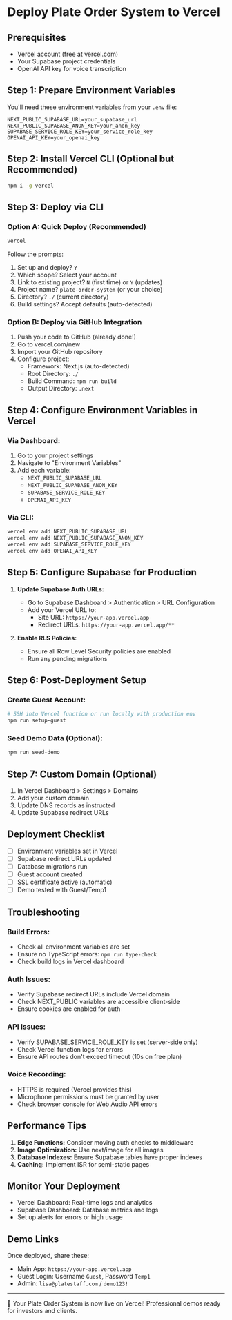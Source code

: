 # Deploy Plate Order System to Vercel

## Prerequisites
- Vercel account (free at vercel.com)
- Your Supabase project credentials
- OpenAI API key for voice transcription

## Step 1: Prepare Environment Variables

You'll need these environment variables from your `.env` file:
```
NEXT_PUBLIC_SUPABASE_URL=your_supabase_url
NEXT_PUBLIC_SUPABASE_ANON_KEY=your_anon_key
SUPABASE_SERVICE_ROLE_KEY=your_service_role_key
OPENAI_API_KEY=your_openai_key
```

## Step 2: Install Vercel CLI (Optional but Recommended)

```bash
npm i -g vercel
```

## Step 3: Deploy via CLI

### Option A: Quick Deploy (Recommended)
```bash
vercel
```

Follow the prompts:
1. Set up and deploy? `Y`
2. Which scope? Select your account
3. Link to existing project? `N` (first time) or `Y` (updates)
4. Project name? `plate-order-system` (or your choice)
5. Directory? `./` (current directory)
6. Build settings? Accept defaults (auto-detected)

### Option B: Deploy via GitHub Integration

1. Push your code to GitHub (already done!)
2. Go to vercel.com/new
3. Import your GitHub repository
4. Configure project:
   - Framework: Next.js (auto-detected)
   - Root Directory: `./`
   - Build Command: `npm run build`
   - Output Directory: `.next`

## Step 4: Configure Environment Variables in Vercel

### Via Dashboard:
1. Go to your project settings
2. Navigate to "Environment Variables"
3. Add each variable:
   - `NEXT_PUBLIC_SUPABASE_URL`
   - `NEXT_PUBLIC_SUPABASE_ANON_KEY`
   - `SUPABASE_SERVICE_ROLE_KEY`
   - `OPENAI_API_KEY`

### Via CLI:
```bash
vercel env add NEXT_PUBLIC_SUPABASE_URL
vercel env add NEXT_PUBLIC_SUPABASE_ANON_KEY
vercel env add SUPABASE_SERVICE_ROLE_KEY
vercel env add OPENAI_API_KEY
```

## Step 5: Configure Supabase for Production

1. **Update Supabase Auth URLs:**
   - Go to Supabase Dashboard > Authentication > URL Configuration
   - Add your Vercel URL to:
     - Site URL: `https://your-app.vercel.app`
     - Redirect URLs: `https://your-app.vercel.app/**`

2. **Enable RLS Policies:**
   - Ensure all Row Level Security policies are enabled
   - Run any pending migrations

## Step 6: Post-Deployment Setup

### Create Guest Account:
```bash
# SSH into Vercel function or run locally with production env
npm run setup-guest
```

### Seed Demo Data (Optional):
```bash
npm run seed-demo
```

## Step 7: Custom Domain (Optional)

1. In Vercel Dashboard > Settings > Domains
2. Add your custom domain
3. Update DNS records as instructed
4. Update Supabase redirect URLs

## Deployment Checklist

- [ ] Environment variables set in Vercel
- [ ] Supabase redirect URLs updated
- [ ] Database migrations run
- [ ] Guest account created
- [ ] SSL certificate active (automatic)
- [ ] Demo tested with Guest/Temp1

## Troubleshooting

### Build Errors:
- Check all environment variables are set
- Ensure no TypeScript errors: `npm run type-check`
- Check build logs in Vercel dashboard

### Auth Issues:
- Verify Supabase redirect URLs include Vercel domain
- Check NEXT_PUBLIC variables are accessible client-side
- Ensure cookies are enabled for auth

### API Issues:
- Verify SUPABASE_SERVICE_ROLE_KEY is set (server-side only)
- Check Vercel function logs for errors
- Ensure API routes don't exceed timeout (10s on free plan)

### Voice Recording:
- HTTPS is required (Vercel provides this)
- Microphone permissions must be granted by user
- Check browser console for Web Audio API errors

## Performance Tips

1. **Edge Functions:** Consider moving auth checks to middleware
2. **Image Optimization:** Use next/image for all images
3. **Database Indexes:** Ensure Supabase tables have proper indexes
4. **Caching:** Implement ISR for semi-static pages

## Monitor Your Deployment

- Vercel Dashboard: Real-time logs and analytics
- Supabase Dashboard: Database metrics and logs
- Set up alerts for errors or high usage

## Demo Links

Once deployed, share these:
- Main App: `https://your-app.vercel.app`
- Guest Login: Username `Guest`, Password `Temp1`
- Admin: `lisa@platestaff.com` / `demo123!`

---

🎉 Your Plate Order System is now live on Vercel!
Professional demos ready for investors and clients.